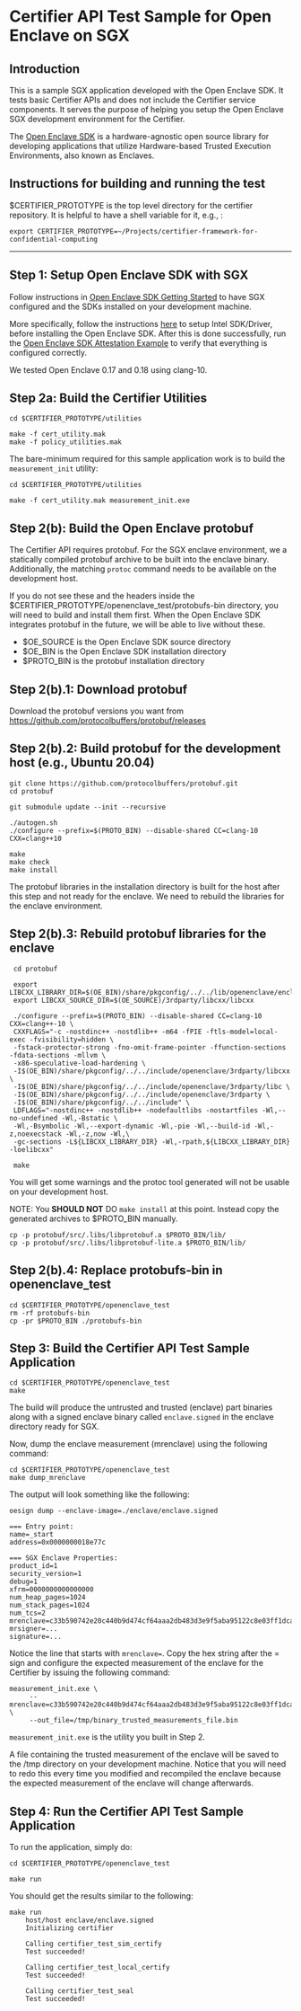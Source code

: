 # Certifier API Test Sample for Open Enclave on SGX

## Introduction

This is a sample SGX application developed with the Open Enclave SDK. It tests
basic Certifier APIs and does not include the Certifier service components. It
serves the purpose of helping you setup the Open Enclave SGX development
environment for the Certifier.

The [Open Enclave SDK](https://github.com/openenclave/openenclave)
is a hardware-agnostic open source library for developing
applications that utilize Hardware-based Trusted Execution Environments, also
known as Enclaves.

## Instructions for building and running the test

$CERTIFIER_PROTOTYPE is the top level directory for the certifier repository.
It is helpful to have a shell variable for it, e.g., :

```shell
export CERTIFIER_PROTOTYPE=~/Projects/certifier-framework-for-confidential-computing
```

----

## Step 1: Setup Open Enclave SDK with SGX

Follow instructions in
[Open Enclave SDK Getting Started](https://github.com/openenclave/openenclave/tree/master/docs/GettingStartedDocs)
to have SGX configured and the SDKs installed on your development machine.

More specifically, follow the instructions
[here](https://github.com/openenclave/openenclave/blob/master/docs/GettingStartedDocs/install_oe_sdk-Ubuntu_20.04.md)
to setup Intel SDK/Driver, before installing the Open Enclave SDK. After this
is done successfully, run the [Open Enclave SDK Attestation
Example](https://github.com/openenclave/openenclave/blob/master/samples/attestation/README.md)
to verify that everything is configured correctly.

We tested Open Enclave 0.17 and 0.18 using clang-10.

## Step 2a: Build the Certifier Utilities

```shell
cd $CERTIFIER_PROTOTYPE/utilities

make -f cert_utility.mak
make -f policy_utilities.mak
```

The bare-minimum required for this sample application work is to build the
`measurement_init` utility:

```shell
cd $CERTIFIER_PROTOTYPE/utilities

make -f cert_utility.mak measurement_init.exe
```

## Step 2(b): Build the Open Enclave protobuf

The Certifier API requires protobuf. For the SGX enclave environment, we a
statically compiled protobuf archive to be built into the enclave binary.
Additionally, the matching `protoc` command needs to be available on the
development host.

If you do not see these and the headers inside the
$CERTIFIER_PROTOTYPE/openenclave_test/protobufs-bin directory, you will need
to build and install them first. When the Open Enclave SDK integrates protobuf
in the future, we will be able to live without these.

- \$OE_SOURCE is the Open Enclave SDK source directory
- \$OE_BIN is the Open Enclave SDK installation directory
- \$PROTO_BIN is the protobuf installation directory

## Step 2(b).1: Download protobuf

Download the protobuf versions you want from
https://github.com/protocolbuffers/protobuf/releases

## Step 2(b).2: Build protobuf for the development host (e.g., Ubuntu 20.04)

```shell
git clone https://github.com/protocolbuffers/protobuf.git
cd protobuf

git submodule update --init --recursive

./autogen.sh
./configure --prefix=$(PROTO_BIN) --disable-shared CC=clang-10 CXX=clang++10

make
make check
make install
```

The protobuf libraries in the installation directory is built for the host
after this step and not ready for the enclave. We need to rebuild the libraries
for the enclave environment.

## Step 2(b).3: Rebuild protobuf libraries for the enclave

```shell
 cd protobuf

 export LIBCXX_LIBRARY_DIR=$(OE_BIN)/share/pkgconfig/../../lib/openenclave/enclave
 export LIBCXX_SOURCE_DIR=$(OE_SOURCE)/3rdparty/libcxx/libcxx

 ./configure --prefix=$(PROTO_BIN) --disable-shared CC=clang-10 CXX=clang++-10 \
 CXXFLAGS="-c -nostdinc++ -nostdlib++ -m64 -fPIE -ftls-model=local-exec -fvisibility=hidden \
 -fstack-protector-strong -fno-omit-frame-pointer -ffunction-sections -fdata-sections -mllvm \
 -x86-speculative-load-hardening \
 -I$(OE_BIN)/share/pkgconfig/../../include/openenclave/3rdparty/libcxx \
 -I$(OE_BIN)/share/pkgconfig/../../include/openenclave/3rdparty/libc \
 -I$(OE_BIN)/share/pkgconfig/../../include/openenclave/3rdparty \
 -I$(OE_BIN)/share/pkgconfig/../../include" \
 LDFLAGS="-nostdinc++ -nostdlib++ -nodefaultlibs -nostartfiles -Wl,--no-undefined -Wl,-Bstatic \
 -Wl,-Bsymbolic -Wl,--export-dynamic -Wl,-pie -Wl,--build-id -Wl,-z,noexecstack -Wl,-z,now -Wl,\
 -gc-sections -L${LIBCXX_LIBRARY_DIR} -Wl,-rpath,${LIBCXX_LIBRARY_DIR} -loelibcxx"

 make
 ```

You will get some warnings and the protoc tool generated will not be usable on
your development host.

NOTE: You **SHOULD NOT** DO `make install` at this point. Instead
copy the generated archives to \$PROTO_BIN manually.

```shell
cp -p protobuf/src/.libs/libprotobuf.a $PROTO_BIN/lib/
cp -p protobuf/src/.libs/libprotobuf-lite.a $PROTO_BIN/lib/
```

## Step 2(b).4: Replace protobufs-bin in openenclave_test

```shell
cd $CERTIFIER_PROTOTYPE/openenclave_test
rm -rf protobufs-bin
cp -pr $PROTO_BIN ./protobufs-bin
```

## Step 3: Build the Certifier API Test Sample Application

```shell
cd $CERTIFIER_PROTOTYPE/openenclave_test
make
```

The build will produce the untrusted and trusted (enclave) part binaries along
with a signed enclave binary called `enclave.signed` in the enclave directory
ready for SGX.

Now, dump the enclave measurement (mrenclave) using the following command:

```shell
cd $CERTIFIER_PROTOTYPE/openenclave_test
make dump_mrenclave
```

The output will look something like the following:

    oesign dump --enclave-image=./enclave/enclave.signed

    === Entry point:
    name=_start
    address=0x0000000018e77c

    === SGX Enclave Properties:
    product_id=1
    security_version=1
    debug=1
    xfrm=0000000000000000
    num_heap_pages=1024
    num_stack_pages=1024
    num_tcs=2
    mrenclave=c33b590742e20c440b9d474cf64aaa2db483d3e9f5aba95122c8e03ff1dca5f1
    mrsigner=...
    signature=...

Notice the line that starts with `mrenclave=`. Copy the hex string after the =
sign and configure the expected measurement of the enclave for the Certifier by
issuing the following command:

```shell
measurement_init.exe \
     --mrenclave=c33b590742e20c440b9d474cf64aaa2db483d3e9f5aba95122c8e03ff1dca5f1 \
     --out_file=/tmp/binary_trusted_measurements_file.bin
```

`measurement_init.exe` is the utility you built in Step 2.

A file containing the trusted measurement of the enclave will be saved to the
/tmp directory on your development machine. Notice that you will need to redo this 
every time you modified and recompiled the enclave because the expected measurement 
of the enclave will change afterwards.

## Step 4: Run the Certifier API Test Sample Application

To run the application, simply do:

```shell
cd $CERTIFIER_PROTOTYPE/openenclave_test

make run
```

You should get the results similar to the following:

```shell
make run
    host/host enclave/enclave.signed
    Initializing certifier

    Calling certifier_test_sim_certify
    Test succeeded!

    Calling certifier_test_local_certify
    Test succeeded!

    Calling certifier_test_seal
    Test succeeded!
```
